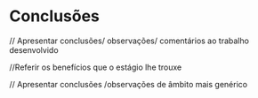 # Conclusões

// Apresentar conclusões/ observações/ comentários ao trabalho desenvolvido&#x20;

//Referir os benefícios que o estágio lhe trouxe&#x20;

// Apresentar conclusões /observações de âmbito mais genérico
